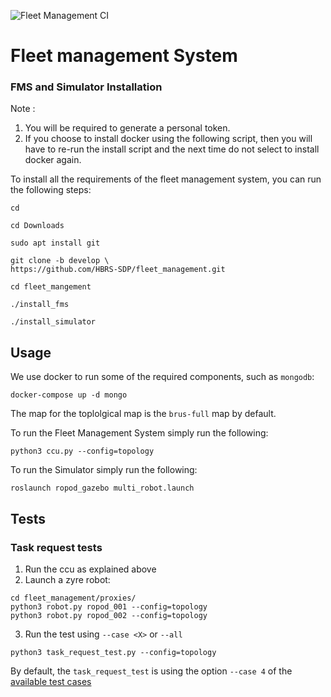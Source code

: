![Fleet Management CI](https://github.com/HBRS-SDP/fleet_management/workflows/Fleet%20Management%20CI/badge.svg?branch=develop)

# Fleet management System

### FMS and Simulator Installation
Note : 
1) You will be required to generate a personal token.
2) If you choose to install docker using the following script, then you will have to re-run the install script and the next time do not select to install docker again.

To install all the requirements of the fleet management system, you can run the following steps:
```
cd

cd Downloads

sudo apt install git

git clone -b develop \ 
https://github.com/HBRS-SDP/fleet_management.git

cd fleet_mangement

./install_fms

./install_simulator
```
## Usage

We use docker to run some of the required components, such as `mongodb`:

```
docker-compose up -d mongo
```

The map for the toplolgical map is the `brus-full` map by default.

To run the Fleet Management System simply run the following:
```
python3 ccu.py --config=topology
```
To run the Simulator simply run the following:
```
roslaunch ropod_gazebo multi_robot.launch
```

## Tests

### Task request tests

 1. Run the ccu as explained above
 2. Launch a zyre robot:  

```
cd fleet_management/proxies/
python3 robot.py ropod_001 --config=topology
python3 robot.py ropod_002 --config=topology
```

3. Run the test using `--case <X>` or `--all`
```
python3 task_request_test.py --config=topology
```

  By default, the `task_request_test` is using the option `--case 4` of the [available test cases](fleet_management/test/fixtures/msgs/task/requests/brsu/topology-test-cases.yaml)

